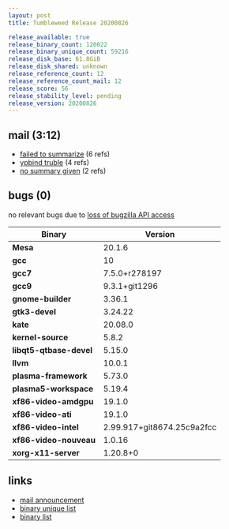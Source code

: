 ```yaml
---
layout: post
title: Tumbleweed Release 20200826

release_available: true
release_binary_count: 120022
release_binary_unique_count: 59216
release_disk_base: 61.8GiB
release_disk_shared: unknown
release_reference_count: 12
release_reference_count_mail: 12
release_score: 56
release_stability_level: pending
release_version: 20200826
---
```


## mail (3:12)

- [failed to summarize](https://lists.opensuse.org/opensuse-factory/2020-08/msg00333.html) (6 refs)
- [ypbind truble](https://lists.opensuse.org/opensuse-factory/2020-08/msg00328.html) (4 refs)
- [no summary given](https://lists.opensuse.org/opensuse-factory/2020-08/msg00325.html) (2 refs)

## bugs (0)

<!--more-->

no relevant bugs due to [loss of bugzilla API access](https://bugzilla.opensuse.org/show_bug.cgi?id=1157722)

Binary | Version
--- | ---
**Mesa** | 20.1.6
**gcc** | 10
**gcc7** | 7.5.0+r278197
**gcc9** | 9.3.1+git1296
**gnome-builder** | 3.36.1
**gtk3-devel** | 3.24.22
**kate** | 20.08.0
**kernel-source** | 5.8.2
**libqt5-qtbase-devel** | 5.15.0
**llvm** | 10.0.1
**plasma-framework** | 5.73.0
**plasma5-workspace** | 5.19.4
**xf86-video-amdgpu** | 19.1.0
**xf86-video-ati** | 19.1.0
**xf86-video-intel** | 2.99.917+git8674.25c9a2fcc
**xf86-video-nouveau** | 1.0.16
**xorg-x11-server** | 1.20.8+0

## links

- [mail announcement](https://lists.opensuse.org/opensuse-factory/2020-08/msg00324.html)
- [binary unique list](http://download.opensuse.org/history/20200826/rpm.unique.list)
- [binary list](http://download.opensuse.org/history/20200826/rpm.list)

